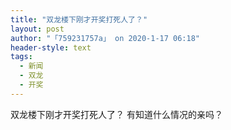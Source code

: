 ```yaml
---
title: "双龙楼下刚才开奖打死人了？"
layout: post
author: "「759231757a」 on 2020-1-17 06:18"
header-style: text
tags:
  - 新闻
  - 双龙
  - 开奖
---
```


<head></head>
<body>
  双龙楼下刚才开奖打死人了？ 有知道什么情况的亲吗？
 <br>
</body>


